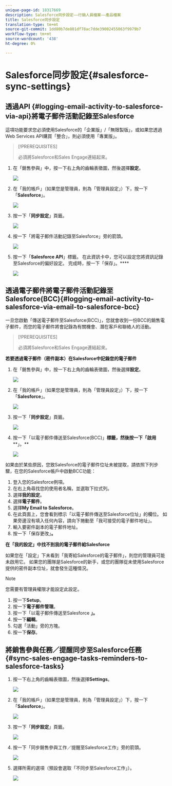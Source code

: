 ```yaml
---
unique-page-id: 18317669
description: Salesforce同步設定——行銷人員檔案——產品檔案
title: Salesforce同步設定
translation-type: tm+mt
source-git-commit: 1dd80b7de801df78ac7dde39002455063f9979b7
workflow-type: tm+mt
source-wordcount: '438'
ht-degree: 0%

---
```



# Salesforce同步設定{#salesforce-sync-settings}

## 透過API {#logging-email-activity-to-salesforce-via-api}將電子郵件活動記錄至Salesforce

這項功能要求您必須使用Salesforce的「企業版」/「無限製版」，或如果您透過Web Services API購買「整合」，則必須使用「專業版」。

>[!PREREQUISITES]
>
>必須將Salesforce和Sales Engage連結起來。

1. 在「銷售參與」中，按一下右上角的齒輪表徵圖，然後選擇&#x200B;**設定**。

   ![](assets/one-2.png)

1. 在「我的帳戶」（如果您是管理員，則為「管理員設定」）下，按一下「**Salesforce**」。

   ![](assets/two-2.png)

1. 按一下「**同步設定**」頁籤。

   ![](assets/three-1.png)

1. 按一下「將電子郵件活動記錄至Salesforce」旁的箭頭。

   ![](assets/four-1.png)

1. 按一下「**Salesforce API**」標籤。 在此資訊卡中，您可以設定您將資訊記錄至Salesforce的偏好設定。 完成時，按一下「保存」。****

   ![](assets/five.png)

## 透過電子郵件將電子郵件活動記錄至Salesforce(BCC){#logging-email-activity-to-salesforce-via-email-to-salesforce-bcc}

一旦您啟動「傳送電子郵件至Salesforce(BCC)」，您就會收到一份BCC的銷售電子郵件，而您的電子郵件將會記錄為有關機會、潛在客戶和聯絡人的活動。

>[!PREREQUISITES]
>
>必須將Salesforce和Sales Engage連結起來。

**若要透過電子郵件（密件副本）在Salesforce中記錄您的電子郵件**

1. 在「銷售參與」中，按一下右上角的齒輪表徵圖，然後選擇&#x200B;**設定**。

   ![](assets/one-3.png)

1. 在「我的帳戶」（如果您是管理員，則為「管理員設定」）下，按一下「**Salesforce**」。

   ![](assets/two-3.png)

1. 按一下「**同步設定**」頁籤。

   ![](assets/three-1.png)

1. 按一下「以電子郵件傳送至Salesforce(BCC)」**標籤，然後按一下「啟用****」。**

   ![](assets/six-2.png)

如果由於某些原因，您致Salesforce的電子郵件位址未被提取，請依照下列步驟，在您的Salesforce帳戶中啟動BCC功能：

1. 登入您的Salesforce例項。
1. 在右上角尋找您的使用者名稱，並選取下拉式列。
1. 選擇&#x200B;**我的設定**。
1. 選擇&#x200B;**電子郵件**。
1. 選擇&#x200B;**My Email to Salesforce**。
1. 在此頁面上，您會看到標示「以電子郵件傳送至Salesforce位址」的欄位。 如果旁邊沒有填入任何內容，請向下捲動至「我可接受的電子郵件地址」。
1. 輸入要密件副本的電子郵件地址。
1. 按一下「保存更改」**。**

**在「我的設定」中找不到我的電子郵件給Salesforce**

如果您在「設定」下未看到「我寄給Salesforce的電子郵件」，則您的管理員可能未啟用它。 如果您的團隊是Salesforce的新手，或您的團隊從未使用Salesforce提供的密件副本位址，就會發生這種情況。

>[!NOTE]
>
>您需要有管理員權限才能設定此設定。

1. 按一下&#x200B;**Setup**。
1. 按一下&#x200B;**電子郵件管理**。
1. 按一下「以電子郵件傳送至Salesforce **」。**
1. 按一下&#x200B;**編輯**。
1. 勾選「活動」旁的方塊。
1. 按一下&#x200B;**保存**。

## 將銷售參與任務／提醒同步至Salesforce任務{#sync-sales-engage-tasks-reminders-to-salesforce-tasks}

1. 按一下右上角的齒輪表徵圖，然後選擇&#x200B;**Settings**。

   ![](assets/one-3.png)

1. 在「我的帳戶」（如果您是管理員，則為「管理員設定」）下，按一下「**Salesforce**」。

   ![](assets/two-2.png)

1. 按一下「**同步設定**」頁籤。

   ![](assets/three-1.png)

1. 按一下「同步銷售參與工作／提醒至Salesforce工作」旁的箭頭。

   ![](assets/seven-2.png)

1. 選擇所需的選項（預設會選取「不同步至Salesforce工作」）。

   ![](assets/eight.png)
